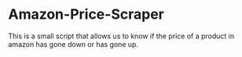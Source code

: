 # Amazon-Price-Scraper
This is a small script that allows us to know if the price of a product in amazon has gone down or has gone up.
